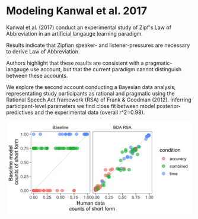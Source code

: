 # Modeling Kanwal et al. 2017


Kanwal et al. (2017) conduct an experimental study of Zipf's Law of Abbreviation in an artificial langauge learning paradigm.

Results indicate that Zipfian speaker- and listener-pressures are necessary to derive Law of Abbreviation.

Authors highlight that these results are consistent with a pragmatic-langauge use account, but that the current
paradigm cannot distinguish between these accounts. 

We explore the second account conducting a Bayesian data analysis, representating study participants as rational and pragmatic using the
Rational Speech Act framework (RSA) of Frank & Goodman (2012). Inferring participant-level parameters we find close
fit between model posterior-predictives and the experimental data (overall r^2=0.98).

![Model vs Human](/paper/figs/bda-vs-baseline-plot.png?raw=true "Model vs human")
